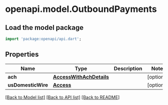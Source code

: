 # openapi.model.OutboundPayments

## Load the model package
```dart
import 'package:openapi/api.dart';
```

## Properties
Name | Type | Description | Notes
------------ | ------------- | ------------- | -------------
**ach** | [**AccessWithAchDetails**](AccessWithAchDetails.md) |  | [optional] 
**usDomesticWire** | [**Access**](Access.md) |  | [optional] 

[[Back to Model list]](../README.md#documentation-for-models) [[Back to API list]](../README.md#documentation-for-api-endpoints) [[Back to README]](../README.md)


